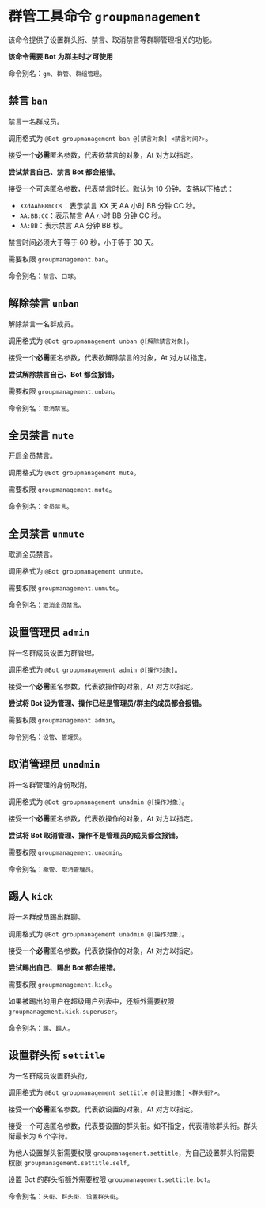 # 群管工具命令 `groupmanagement`

该命令提供了设置群头衔、禁言、取消禁言等群聊管理相关的功能。

**该命令需要 Bot 为群主时才可使用**

命令别名：`gm`、`群管`、`群组管理`。

## 禁言 `ban`

禁言一名群成员。

调用格式为 `@Bot groupmanagement ban @[禁言对象] <禁言时间?>`。

接受一个**必需**匿名参数，代表欲禁言的对象，At 对方以指定。

**尝试禁言自己、禁言 Bot 都会报错。**

接受一个可选匿名参数，代表禁言时长。默认为 10 分钟。支持以下格式：

- `XXdAAhBBmCCs`：表示禁言 XX 天 AA 小时 BB 分钟 CC 秒。
- `AA:BB:CC`：表示禁言 AA 小时 BB 分钟 CC 秒。
- `AA:BB`：表示禁言 AA 分钟 BB 秒。

禁言时间必须大于等于 60 秒，小于等于 30 天。

需要权限 `groupmanagement.ban`。

命令别名：`禁言`、`口球`。

## 解除禁言 `unban`

解除禁言一名群成员。

调用格式为 `@Bot groupmanagement unban @[解除禁言对象]`。

接受一个**必需**匿名参数，代表欲解除禁言的对象，At 对方以指定。

**尝试解除禁言~~自己~~、Bot 都会报错。**

需要权限 `groupmanagement.unban`。

命令别名：`取消禁言`。

## 全员禁言 `mute`

开启全员禁言。

调用格式为 `@Bot groupmanagement mute`。

需要权限 `groupmanagement.mute`。

命令别名：`全员禁言`。

## 全员禁言 `unmute`

取消全员禁言。

调用格式为 `@Bot groupmanagement unmute`。

需要权限 `groupmanagement.unmute`。

命令别名：`取消全员禁言`。

## 设置管理员 `admin`

将一名群成员设置为群管理。

调用格式为 `@Bot groupmanagement admin @[操作对象]`。

接受一个**必需**匿名参数，代表欲操作的对象，At 对方以指定。

**尝试将 Bot 设为管理、操作已经是管理员/群主的成员都会报错。**

需要权限 `groupmanagement.admin`。

命令别名：`设管`、`管理员`。

## 取消管理员 `unadmin`

将一名群管理的身份取消。

调用格式为 `@Bot groupmanagement unadmin @[操作对象]`。

接受一个**必需**匿名参数，代表欲操作的对象，At 对方以指定。

**尝试将 Bot 取消管理、操作不是管理员的成员都会报错。**

需要权限 `groupmanagement.unadmin`。

命令别名：`撤管`、`取消管理员`。

## 踢人 `kick`

将一名群成员踢出群聊。

调用格式为 `@Bot groupmanagement unadmin @[操作对象]`。

接受一个**必需**匿名参数，代表欲操作的对象，At 对方以指定。

**尝试踢出自己、踢出 Bot 都会报错。**

需要权限 `groupmanagement.kick`。

如果被踢出的用户在超级用户列表中，还额外需要权限 `groupmanagement.kick.superuser`。

命令别名：`踢`、`踢人`。

## 设置群头衔 `settitle`

为一名群成员设置群头衔。

调用格式为 `@Bot groupmanagement settitle @[设置对象] <群头衔?>`。

接受一个**必需**匿名参数，代表欲设置的对象，At 对方以指定。

接受一个可选匿名参数，代表要设置的群头衔。如不指定，代表清除群头衔。群头衔最长为 6 个字符。

为他人设置群头衔需要权限 `groupmanagement.settitle`，为自己设置群头衔需要权限 `groupmanagement.settitle.self`。

设置 Bot 的群头衔额外需要权限 `groupmanagement.settitle.bot`。

命令别名：`头衔`、`群头衔`、`设置群头衔`。
